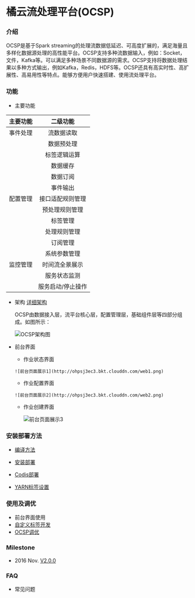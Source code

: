 # 橘云流处理平台(OCSP)

### 介绍

OCSP是基于Spark streaming的处理流数据低延迟、可高度扩展的，满足海量且多样化数据源处理的高性能平台。OCSP支持多种流数据输入，例如：Socket，文件，Kafka等。可以满足多种场景不同数据源的需求。OCSP支持将数据处理结果以多种方式输出，例如Kafka，Redis，HDFS等。OCSP还具有高实时性、高扩展性、高易用性等特点。能够方便用户快速搭建、使用流处理平台。

### 功能

* 主要功能
 
| 主要功能       | 二级功能        |
| ------------- |:-------------:|
| 事件处理       | 流数据读取      |
|               | 数据预处理      |
|               | 标签逻辑运算     |
|               | 数据缓存        |
|               | 数据订阅        |
|               | 事件输出        |
| 配置管理       | 接口适配规则管理  |
|               | 预处理规则管理  |
|               | 标签管理    |
|               | 处理规则管理   |
|               | 订阅管理   |
|               | 系统参数管理   |
| 监控管理       | 时间流全景展示  |
|               | 服务状态监测  |
|               | 服务启动/停止操作  |

     

* 架构 [详细架构](https://github.com/OCSP/OCSP_mainline/wiki/OCSP%E6%9E%B6%E6%9E%84%E8%AF%B4%E6%98%8E%E6%96%87%E6%A1%A3)

   OCSP由数据接入层，流平台核心层，配置管理层，基础组件层等四部分组成。如图所示：

   ![OCSP架构图](http://ohpsj3ec3.bkt.clouddn.com/overview.png)
   
* 前台界面
 
     * 作业状态界面
 
      ![前台页面展示1](http://ohpsj3ec3.bkt.clouddn.com/web1.png)

     * 作业配置界面
     
      ![前台页面展示2](http://ohpsj3ec3.bkt.clouddn.com/web2.png)

     * 作业创建界面
  
         ![前台页面展示3](http://ohpsj3ec3.bkt.clouddn.com/web3.png)


### 安装部署方法

* [编译方法](https://github.com/OCSP/OCSP_mainline/wiki/编译OCSP源代码方法)

* [安装部署](https://github.com/OCSP/OCSP_mainline/wiki/安装部署)

* [Codis部署](https://github.com/OCSP/OCSP_mainline/wiki/Codis-%E9%83%A8%E7%BD%B2)

* [YARN标签设置](https://github.com/OCSP/OCSP_mainline/wiki/Yarn-Node-Label-%E9%85%8D%E7%BD%AE)

### 使用及调优

* 前台界面使用
* [自定义标签开发](https://github.com/OCSP/OCSP_mainline/wiki/%E8%87%AA%E5%AE%9A%E4%B9%89%E6%A0%87%E7%AD%BE)
* [OCSP调优](https://github.com/OCSP/OCSP_mainline/wiki/OCSP-%E8%B0%83%E4%BC%98)

### Milestone

*   2016 Nov. [V2.0.0](https://github.com/OCSP/OCSP_mainline/releases/tag/2.0.0) 

### FAQ
* 常见问题
